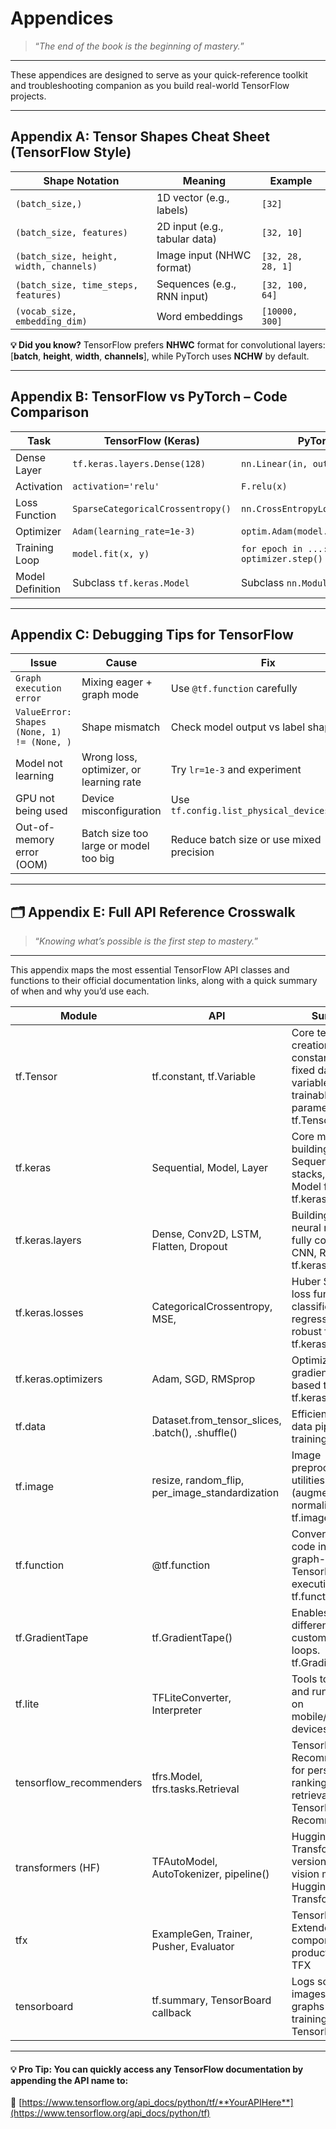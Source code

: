 # Appendices

> “*The end of the book is the beginning of mastery.*”

---

These appendices are designed to serve as your quick-reference toolkit and troubleshooting companion as you build real-world TensorFlow projects.

---

## Appendix A: Tensor Shapes Cheat Sheet (TensorFlow Style)

|Shape Notation	                            |Meaning	                            |Example            |
|-------------------------------------------|---------------------------------------|-------------------|
|`(batch_size,)`	                        |1D vector (e.g., labels)	            |`[32]`             |
|`(batch_size, features)`	                |2D input (e.g., tabular data)	        |`[32, 10]`         |
|`(batch_size, height, width, channels)`	|Image input (NHWC format)	            |`[32, 28, 28, 1]`  |
|`(batch_size, time_steps, features)	`   |Sequences (e.g., RNN input)	        |`[32, 100, 64]`    |
|`(vocab_size, embedding_dim)`	            |Word embeddings	                    |`[10000, 300]`     |

**💡 Did you know?**
TensorFlow prefers **NHWC** format for convolutional layers: [**batch**, **height**, **width**, **channels**], while PyTorch uses **NCHW** by default.

---

## Appendix B: TensorFlow vs PyTorch – Code Comparison

|Task	                |TensorFlow (Keras)	                    |PyTorch                                |
|-----------------------|---------------------------------------|---------------------------------------|
|Dense Layer	        |`tf.keras.layers.Dense(128)`	        |`nn.Linear(in, out)`                     |
|Activation	            |`activation='relu'`	                |`F.relu(x)`                              |
|Loss Function	        |`SparseCategoricalCrossentropy()`	    |`nn.CrossEntropyLoss()`                  |
|Optimizer	            |`Adam(learning_rate=1e-3)`	            |`optim.Adam(model.parameters())`         |
|Training Loop	        |`model.fit(x, y)`	                    |`for epoch in ...: optimizer.step()`     |
|Model Definition	    |Subclass `tf.keras.Model`	            |Subclass `nn.Module`                     |

---

## Appendix C: Debugging Tips for TensorFlow

|Issue	                                        |Cause	                                    |Fix                                            |
|-----------------------------------------------|-------------------------------------------|-----------------------------------------------|
|`Graph execution error`	                    |Mixing eager + graph mode	                |Use `@tf.function` carefully                   |
|`ValueError: Shapes (None, 1) != (None, )`	    |Shape mismatch	                            |Check model output vs label shape              |
|Model not learning	                            |Wrong loss, optimizer, or learning rate	|Try `lr=1e-3` and experiment                   |
|GPU not being used	                            |Device misconfiguration	                |Use `tf.config.list_physical_devices('GPU')`   |
|Out-of-memory error (OOM)	                    |Batch size too large or model too big	    |Reduce batch size or use mixed precision       |

---

## 🗂 Appendix E: Full API Reference Crosswalk

> “*Knowing what’s possible is the first step to mastery.*”

---

This appendix maps the most essential TensorFlow API classes and functions to their official documentation links, along with a quick summary of when and why you’d use each.

|Module	                        |API	                                            |Summary	                                                                         |Docs
|-------------------------------|---------------------------------------------------|------------------------------------------------------------------------------------|----------------------------------------------------------------------------------|
|tf.Tensor	                    |tf.constant, tf.Variable	                        |Core tensor creation. Use constants for fixed data, variables for trainable parameters.	tf.Tensor                                                            |[tf.tensor](https://www.tensorflow.org/api_docs/python/tf/Tensor)                 |
|tf.keras	                    |Sequential, Model, Layer	                        |Core model-building classes. Sequential for stacks, subclass Model for custom.	tf.keras                                                                               |[tf.keras](https://www.tensorflow.org/api_docs/python/tf/keras)                   |
|tf.keras.layers	            |Dense, Conv2D, LSTM, Flatten, Dropout	            |Building blocks of neural networks: fully connected, CNN, RNN, etc.	tf.keras.layers                                                                              |[tf.keras.layers](https://www.tensorflow.org/api_docs/python/tf/keras/layers)     |
|tf.keras.losses	            |CategoricalCrossentropy, MSE,                      |Huber	Standard loss functions for classification, regression, and robust fitting.	tf.keras.losses                                                                     |[tf.keras.losses](https://www.tensorflow.org/api_docs/python/tf/keras/losses)     |
|tf.keras.optimizers	        |Adam, SGD, RMSprop	                                |Optimizers for gradient descent-based training.	tf.keras.optimizers                                                                          |[tf.keras.optimizers](https://www.tensorflow.org/api_docs/python/tf/keras/optimizers)                                                                                                                                                            |
|tf.data	                    |Dataset.from_tensor_slices, .batch(), .shuffle()	|Efficient, scalable data pipelines for training.	tf.data                                                                                |[tf.data](https://www.tensorflow.org/api_docs/python/tf/data)                     |
|tf.image	                    |resize, random_flip, per_image_standardization	    |Image preprocessing utilities (augmentation, normalization).	tf.image                                                                               |[tf.image](https://www.tensorflow.org/api_docs/python/tf/image)                   |
|tf.function	                |@tf.function	                                    |Converts Python code into efficient graph-based TensorFlow execution.	tf.function                                                                            |[tf.function](https://www.tensorflow.org/api_docs/python/tf/function)             |
|tf.GradientTape	            |tf.GradientTape()	                                |Enables automatic differentiation for custom training loops.	tf.GradientTape                                                                        |[tf.GradientTape](https://www.tensorflow.org/api_docs/python/tf/GradientTape)     |
|tf.lite	                    |TFLiteConverter, Interpreter	                    |Tools to convert and run models on mobile/embedded devices.	tf.lite                                                                                |[tf.lite](https://www.tensorflow.org/lite/guide)                                  |
|tensorflow_recommenders	    |tfrs.Model, tfrs.tasks.Retrieval	                |TensorFlow Recommenders for personalized ranking and retrieval.	TensorFlow Recommenders                                                                        |[TensorFlow Recommmenders](https://www.tensorflow.org/recommenders)               |
|transformers (HF)	            |TFAutoModel, AutoTokenizer, pipeline()	            |Hugging Face Transformers (TF version) for NLP & vision models.	Hugging Face Transformers                                                                        |[Hugging Face Transformers](https://huggingface.co/docs/transformers/index)       |
|tfx	                        |ExampleGen, Trainer, Pusher, Evaluator	            |TensorFlow Extended pipeline components for production ML.	TFX                                                                                 |[TFX](https://www.tensorflow.org/tfx/guide)                                       |
|tensorboard	                |tf.summary, TensorBoard callback	                |Logs scalars, images, and graphs during training.	TensorBoard                                                                         |[TensorBoard](https://www.tensorflow.org/tensorboard/get_started)                 |

---

#### 💡 Pro Tip: You can quickly access any TensorFlow documentation by appending the API name to:
📎 [https://www.tensorflow.org/api_docs/python/tf/**YourAPIHere**](https://www.tensorflow.org/api_docs/python/tf)
